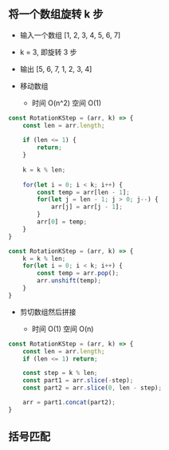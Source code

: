 ## 将一个数组旋转 k 步

- 输入一个数组 [1, 2, 3, 4, 5, 6, 7]

- k = 3, 即旋转 3 步

- 输出 [5, 6, 7, 1, 2, 3, 4]



- 移动数组
  
  - 时间 O(n^2) 空间 O(1)

```js
const RotationKStep = (arr, k) => {
    const len = arr.length;
    
    if (len <= 1) {
        return;
    }
    
    k = k % len;
    
    for(let i = 0; i < k; i++) {
        const temp = arr[len - 1];
        for(let j = len - 1; j > 0; j--) {
            arr[j] = arr[j - 1];
        }
        arr[0] = temp;
    }
}
```



```js
const RotationKStep = (arr, k) => {
    k = k % len;
    for(let i = 0; i < k; i++) {
        const temp = arr.pop();
        arr.unshift(temp);
    }
} 
```

- 剪切数组然后拼接
  
  - 时间 O(1) 空间 O(n)

```js
const RotationKStep = (arr, k) => {
    const len = arr.length;
    if (len <= 1) return;

    const step = k % len;
    const part1 = arr.slice(-step);
    const part2 = arr.slice(0, len - step);

    arr = part1.concat(part2);
}
```

## 括号匹配
